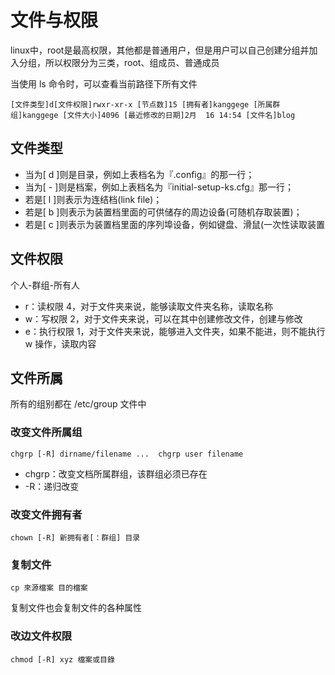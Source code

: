# 文件与权限
linux中，root是最高权限，其他都是普通用户，但是用户可以自己创建分组并加入分组，所以权限分为三类，root、组成员、普通成员

当使用 ls 命令时，可以查看当前路径下所有文件

    [文件类型]d[文件权限]rwxr-xr-x [节点数]15 [拥有者]kanggege [所属群组]kanggege [文件大小]4096 [最近修改的日期]2月  16 14:54 [文件名]blog

## 文件类型
- 当为[ d ]则是目录，例如上表档名为『.config』的那一行；
- 当为[ - ]则是档案，例如上表档名为『initial-setup-ks.cfg』那一行；
- 若是[ l ]则表示为连结档(link file)；
- 若是[ b ]则表示为装置档里面的可供储存的周边设备(可随机存取装置)；
- 若是[ c ]则表示为装置档里面的序列埠设备，例如键盘、滑鼠(一次性读取装置

## 文件权限
个人-群组-所有人
- r：读权限 4，对于文件夹来说，能够读取文件夹名称，读取名称
- w：写权限 2，对于文件夹来说，可以在其中创建修改文件，创建与修改
- e：执行权限 1，对于文件夹来说，能够进入文件夹，如果不能进，则不能执行 w 操作，读取内容

## 文件所属
所有的组别都在 /etc/group 文件中

### 改变文件所属组

    chgrp [-R] dirname/filename ...  chgrp user filename

- chgrp：改变文档所属群组，该群组必须已存在
- -R：递归改变

### 改变文件拥有者

    chown [-R] 新拥有者[：群组] 目录

### 复制文件

    cp 來源檔案 目的檔案

复制文件也会复制文件的各种属性

### 改边文件权限

    chmod [-R] xyz 檔案或目錄

